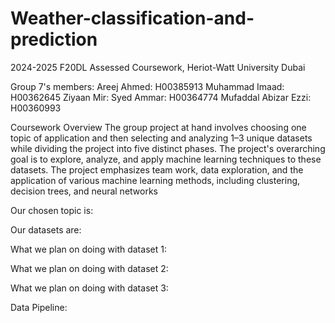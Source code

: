 # Weather-classification-and-prediction
2024-2025 F20DL Assessed Coursework, Heriot-Watt University Dubai

Group 7's members: Areej Ahmed: H00385913 Muhammad Imaad: H00362645 Ziyaan Mir:  Syed Ammar: H00364774 Mufaddal Abizar Ezzi: H00360993

Coursework Overview
The group project at hand involves choosing one topic of application and then selecting and analyzing 1–3
unique datasets while dividing the project into five distinct phases. The project's overarching goal is to
explore, analyze, and apply machine learning techniques to these datasets. The project emphasizes team
work, data exploration, and the application of various machine learning methods, including clustering,
decision trees, and neural networks

Our chosen topic is:

Our datasets are:

What we plan on doing with dataset 1:

What we plan on doing with dataset 2:

What we plan on doing with dataset 3:

Data Pipeline: 

